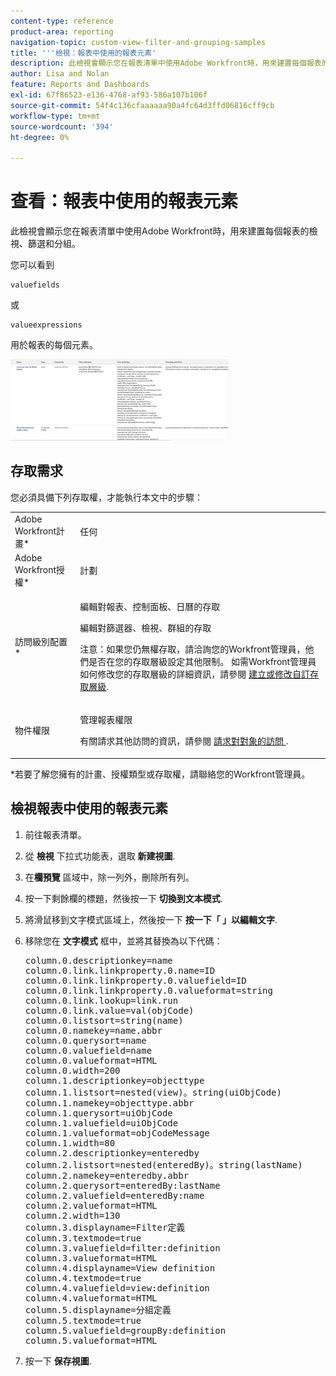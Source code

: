 ```yaml
---
content-type: reference
product-area: reporting
navigation-topic: custom-view-filter-and-grouping-samples
title: '''檢視：報表中使用的報表元素'
description: 此檢視會顯示您在報表清單中使用Adobe Workfront時，用來建置每個報表的檢視、篩選和分組。
author: Lisa and Nolan
feature: Reports and Dashboards
exl-id: 67f86523-e136-4768-af93-586a107b106f
source-git-commit: 54f4c136cfaaaaaa90a4fc64d3ffd06816cff9cb
workflow-type: tm+mt
source-wordcount: '394'
ht-degree: 0%

---
```


# 查看：報表中使用的報表元素

此檢視會顯示您在報表清單中使用Adobe Workfront時，用來建置每個報表的檢視、篩選和分組。

您可以看到

```
valuefields
```

或

```
valueexpressions
```

用於報表的每個元素。

![report_with_elements_definitions.png](assets/report-with-elements-definitions-350x130.png)

## 存取需求

您必須具備下列存取權，才能執行本文中的步驟：

<table style="table-layout:auto"> 
 <col> 
 <col> 
 <tbody> 
  <tr> 
   <td role="rowheader">Adobe Workfront計畫*</td> 
   <td> <p>任何</p> </td> 
  </tr> 
  <tr> 
   <td role="rowheader">Adobe Workfront授權*</td> 
   <td> <p>計劃 </p> </td> 
  </tr> 
  <tr> 
   <td role="rowheader">訪問級別配置*</td> 
   <td> <p>編輯對報表、控制面板、日曆的存取</p> <p>編輯對篩選器、檢視、群組的存取</p> <p>注意：如果您仍無權存取，請洽詢您的Workfront管理員，他們是否在您的存取層級設定其他限制。 如需Workfront管理員如何修改您的存取層級的詳細資訊，請參閱 <a href="../../../administration-and-setup/add-users/configure-and-grant-access/create-modify-access-levels.md" class="MCXref xref">建立或修改自訂存取層級</a>.</p> </td> 
  </tr> 
  <tr> 
   <td role="rowheader">物件權限</td> 
   <td> <p>管理報表權限</p> <p>有關請求其他訪問的資訊，請參閱 <a href="../../../workfront-basics/grant-and-request-access-to-objects/request-access.md" class="MCXref xref">請求對對象的訪問 </a>.</p> </td> 
  </tr> 
 </tbody> 
</table>

&#42;若要了解您擁有的計畫、授權類型或存取權，請聯絡您的Workfront管理員。

## 檢視報表中使用的報表元素

1. 前往報表清單。
1. 從 **檢視** 下拉式功能表，選取 **新建視圖**.

1. 在&#x200B;**欄預覽** 區域中，除一列外，刪除所有列。
1. 按一下剩餘欄的標題，然後按一下 **切換到文本模式**.
1. 將滑鼠移到文字模式區域上，然後按一下 **按一下「 」以編輯文字**.
1. 移除您在 **文字模式** 框中，並將其替換為以下代碼：
   <pre>column.0.descriptionkey=name<br>column.0.link.linkproperty.0.name=ID<br>column.0.link.linkproperty.0.valuefield=ID<br>column.0.link.linkproperty.0.valueformat=string<br>column.0.link.lookup=link.run<br>column.0.link.value=val(objCode)<br>column.0.listsort=string(name)<br>column.0.namekey=name.abbr<br>column.0.querysort=name<br>column.0.valuefield=name<br>column.0.valueformat=HTML<br>column.0.width=200<br>column.1.descriptionkey=objecttype<br>column.1.listsort=nested(view)。string(uiObjCode)<br>column.1.namekey=objecttype.abbr<br>column.1.querysort=uiObjCode<br>column.1.valuefield=uiObjCode<br>column.1.valueformat=objCodeMessage<br>column.1.width=80<br>column.2.descriptionkey=enteredby<br>column.2.listsort=nested(enteredBy)。string(lastName)<br>column.2.namekey=enteredby.abbr<br>column.2.querysort=enteredBy:lastName<br>column.2.valuefield=enteredBy:name<br>column.2.valueformat=HTML<br>column.2.width=130<br>column.3.displayname=Filter定義<br>column.3.textmode=true<br>column.3.valuefield=filter:definition<br>column.3.valueformat=HTML<br>column.4.displayname=View definition<br>column.4.textmode=true<br>column.4.valuefield=view:definition<br>column.4.valueformat=HTML<br>column.5.displayname=分組定義<br>column.5.textmode=true<br>column.5.valuefield=groupBy:definition<br>column.5.valueformat=HTML<br></pre>

1. 按一下 **保存視圖**.
